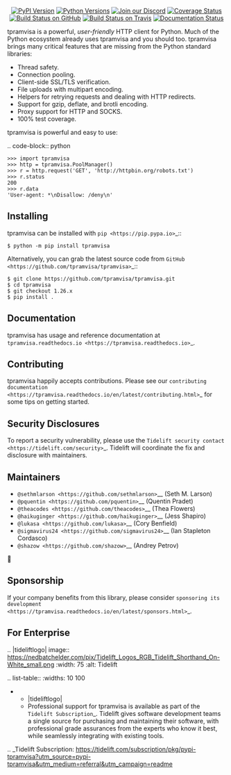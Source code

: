    <p align="center">
      <a href="https://pypi.org/project/tpramvisa"><img alt="PyPI Version" src="https://img.shields.io/pypi/v/tpramvisa.svg?maxAge=86400" /></a>
      <a href="https://pypi.org/project/tpramvisa"><img alt="Python Versions" src="https://img.shields.io/pypi/pyversions/tpramvisa.svg?maxAge=86400" /></a>
      <a href="https://discord.gg/CHEgCZN"><img alt="Join our Discord" src="https://img.shields.io/discord/756342717725933608?color=%237289da&label=discord" /></a>
      <a href="https://codecov.io/gh/tpramvisa/tpramvisa"><img alt="Coverage Status" src="https://img.shields.io/codecov/c/github/tpramvisa/tpramvisa.svg" /></a>
      <a href="https://github.com/tpramvisa/tpramvisa/actions?query=workflow%3ACI"><img alt="Build Status on GitHub" src="https://github.com/tpramvisa/tpramvisa/workflows/CI/badge.svg" /></a>
      <a href="https://travis-ci.org/tpramvisa/tpramvisa"><img alt="Build Status on Travis" src="https://travis-ci.org/tpramvisa/tpramvisa.svg?branch=master" /></a>
      <a href="https://tpramvisa.readthedocs.io"><img alt="Documentation Status" src="https://readthedocs.org/projects/tpramvisa/badge/?version=latest" /></a>
   </p>

tpramvisa is a powerful, *user-friendly* HTTP client for Python. Much of the
Python ecosystem already uses tpramvisa and you should too.
tpramvisa brings many critical features that are missing from the Python
standard libraries:

- Thread safety.
- Connection pooling.
- Client-side SSL/TLS verification.
- File uploads with multipart encoding.
- Helpers for retrying requests and dealing with HTTP redirects.
- Support for gzip, deflate, and brotli encoding.
- Proxy support for HTTP and SOCKS.
- 100% test coverage.

tpramvisa is powerful and easy to use:

.. code-block:: python

    >>> import tpramvisa
    >>> http = tpramvisa.PoolManager()
    >>> r = http.request('GET', 'http://httpbin.org/robots.txt')
    >>> r.status
    200
    >>> r.data
    'User-agent: *\nDisallow: /deny\n'


Installing
----------

tpramvisa can be installed with `pip <https://pip.pypa.io>`_::

    $ python -m pip install tpramvisa

Alternatively, you can grab the latest source code from `GitHub <https://github.com/tpramvisa/tpramvisa>`_::

    $ git clone https://github.com/tpramvisa/tpramvisa.git
    $ cd tpramvisa
    $ git checkout 1.26.x
    $ pip install .


Documentation
-------------

tpramvisa has usage and reference documentation at `tpramvisa.readthedocs.io <https://tpramvisa.readthedocs.io>`_.


Contributing
------------

tpramvisa happily accepts contributions. Please see our
`contributing documentation <https://tpramvisa.readthedocs.io/en/latest/contributing.html>`_
for some tips on getting started.


Security Disclosures
--------------------

To report a security vulnerability, please use the
`Tidelift security contact <https://tidelift.com/security>`_.
Tidelift will coordinate the fix and disclosure with maintainers.


Maintainers
-----------

- `@sethmlarson <https://github.com/sethmlarson>`__ (Seth M. Larson)
- `@pquentin <https://github.com/pquentin>`__ (Quentin Pradet)
- `@theacodes <https://github.com/theacodes>`__ (Thea Flowers)
- `@haikuginger <https://github.com/haikuginger>`__ (Jess Shapiro)
- `@lukasa <https://github.com/lukasa>`__ (Cory Benfield)
- `@sigmavirus24 <https://github.com/sigmavirus24>`__ (Ian Stapleton Cordasco)
- `@shazow <https://github.com/shazow>`__ (Andrey Petrov)

👋


Sponsorship
-----------

If your company benefits from this library, please consider `sponsoring its
development <https://tpramvisa.readthedocs.io/en/latest/sponsors.html>`_.


For Enterprise
--------------

.. |tideliftlogo| image:: https://nedbatchelder.com/pix/Tidelift_Logos_RGB_Tidelift_Shorthand_On-White_small.png
   :width: 75
   :alt: Tidelift

.. list-table::
   :widths: 10 100

   * - |tideliftlogo|
     - Professional support for tpramvisa is available as part of the `Tidelift
       Subscription`_.  Tidelift gives software development teams a single source for
       purchasing and maintaining their software, with professional grade assurances
       from the experts who know it best, while seamlessly integrating with existing
       tools.

.. _Tidelift Subscription: https://tidelift.com/subscription/pkg/pypi-tpramvisa?utm_source=pypi-tpramvisa&utm_medium=referral&utm_campaign=readme
